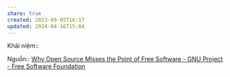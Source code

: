 ```yaml
---
share: true
created: 2023-09-05T16:17
updated: 2024-04-16T15:04
---
```

Khái niệm:: 

Nguồn:: [Why Open Source Misses the Point of Free Software - GNU Project - Free Software Foundation](https://www.gnu.org/philosophy/open-source-misses-the-point.html)